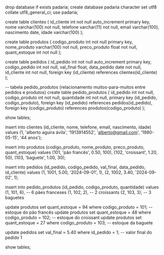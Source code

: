 drop database if exists padaria;
create database padaria character set utf8 collate utf8_general_ci;
use padaria;

create table clientes (
    id_cliente int not null auto_increment primary key,
    nome varchar(100) not null,
    telefone varchar(11) not null,
    email varchar(100),
    nascimento date,
    idade varchar(100)
);

create table produtos (
    codigo_produto int not null primary key,
    nome_produto varchar(100) not null,
    preco_produto float not null,
    quant_estoque int not null
);

create table pedidos (
    id_pedido int not null auto_increment primary key,
    codigo_pedido int not null,
    val_final float,
    data_pedido date not null,
    id_cliente int not null,
    foreign key (id_cliente) references clientes(id_cliente)
);

-- tabela pedido_produtos (relacionamento muitos-para-muitos entre pedidos e produtos)
create table pedido_produtos (
    id_pedido int not null,
    codigo_produto int not null,
    quantidade int not null,
    primary key (id_pedido, codigo_produto),
    foreign key (id_pedido) references pedidos(id_pedido),
    foreign key (codigo_produto) references produtos(codigo_produto)
);

show tables;


insert into clientes (id_cliente, nome, telefone, email, nascimento, idade) values
(1, 'alberto aguira ávila', '1913914552', 'alberto@gmail.com', '1980-05-15', '44 anos');

insert into produtos (codigo_produto, nome_produto, preco_produto, quant_estoque) values
(101, 'pão francês', 0.50, 100),
(102, 'croissant', 1.20, 50),
(103, 'baguete', 1.00, 30);

insert into pedidos (id_pedido, codigo_pedido, val_final, data_pedido, id_cliente) values
(1, 1001, 5.00, '2024-09-01', 1),
(2, 1002, 3.40, '2024-09-02', 1);


insert into pedido_produtos (id_pedido, codigo_produto, quantidade) values
(1, 101, 6),  -- 6 pães franceses
(1, 102, 2),  -- 2 croissants
(2, 103, 3);  -- 3 baguetes


update produtos set quant_estoque = 94 where codigo_produto = 101;  -- estoque do pão francês
update produtos set quant_estoque = 48 where codigo_produto = 102;  -- estoque do croissant
update produtos set quant_estoque = 27 where codigo_produto = 103;  -- estoque da baguete

update pedidos set val_final = 5.40 where id_pedido = 1;  -- valor final do pedido 1

show tables;


